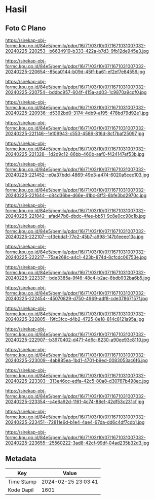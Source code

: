 # Hasil

## Foto C Plano

https://sirekap-obj-formc.kpu.go.id/84e5/pemilu/pdpr/16/71/03/10/07/1671031007032-20240225-220253--b6634919-b333-422a-b7d3-9fb12de945e3.jpg

https://sirekap-obj-formc.kpu.go.id/84e5/pemilu/pdpr/16/71/03/10/07/1671031007032-20240225-220654--85ca0144-b09d-45ff-ba61-ef2ef7e84556.jpg

https://sirekap-obj-formc.kpu.go.id/84e5/pemilu/pdpr/16/71/03/10/07/1671031007032-20240225-220754--bddbc957-604f-415a-ad03-1c9870a9cdf0.jpg

https://sirekap-obj-formc.kpu.go.id/84e5/pemilu/pdpr/16/71/03/10/07/1671031007032-20240225-220936--d5392bd0-3174-4db9-a195-478bd79d92e1.jpg

https://sirekap-obj-formc.kpu.go.id/84e5/pemilu/pdpr/16/71/03/10/07/1671031007032-20240225-221146--1e109943-c553-4586-816d-8c17baf25097.jpg

https://sirekap-obj-formc.kpu.go.id/84e5/pemilu/pdpr/16/71/03/10/07/1671031007032-20240225-221328--1d2d9c12-86bb-460b-aaf0-f424147ef53b.jpg

https://sirekap-obj-formc.kpu.go.id/84e5/pemilu/pdpr/16/71/03/10/07/1671031007032-20240225-221452--e0a37bdd-4869-49e3-a474-6020a5cec103.jpg

https://sirekap-obj-formc.kpu.go.id/84e5/pemilu/pdpr/16/71/03/10/07/1671031007032-20240225-221644--c84d36be-d66e-41bc-8ff3-6bfe3bd2970c.jpg

https://sirekap-obj-formc.kpu.go.id/84e5/pemilu/pdpr/16/71/03/10/07/1671031007032-20240225-221842--afad47b8-dbdc-4fee-bb51-9c8e0cc98c1b.jpg

https://sirekap-obj-formc.kpu.go.id/84e5/pemilu/pdpr/16/71/03/10/07/1671031007032-20240225-222107--cf3ebda1-77e2-45b7-a998-147b1eeee13a.jpg

https://sirekap-obj-formc.kpu.go.id/84e5/pemilu/pdpr/16/71/03/10/07/1671031007032-20240225-222217--75ae268c-a4c1-423b-874d-8cfcdc06753e.jpg

https://sirekap-obj-formc.kpu.go.id/84e5/pemilu/pdpr/16/71/03/10/07/1671031007032-20240225-222337--bde3385a-9f46-48c4-b2ac-8bdb932ba6b5.jpg

https://sirekap-obj-formc.kpu.go.id/84e5/pemilu/pdpr/16/71/03/10/07/1671031007032-20240225-222454--45070829-d750-4969-adf8-cde37867157f.jpg

https://sirekap-obj-formc.kpu.go.id/84e5/pemilu/pdpr/16/71/03/10/07/1671031007032-20240225-222805--19fc3fcc-d4b2-4725-8e18-814c8121a95a.jpg

https://sirekap-obj-formc.kpu.go.id/84e5/pemilu/pdpr/16/71/03/10/07/1671031007032-20240225-222907--b3970402-d471-4d6c-8230-a90ee93c8110.jpg

https://sirekap-obj-formc.kpu.go.id/84e5/pemilu/pdpr/16/71/03/10/07/1671031007032-20240225-223009--4ab885ea-1bd1-4701-b9ed-0083053ac6f6.jpg

https://sirekap-obj-formc.kpu.go.id/84e5/pemilu/pdpr/16/71/03/10/07/1671031007032-20240225-223303--313e46cc-edfa-42c5-80a8-d30767b498ec.jpg

https://sirekap-obj-formc.kpu.go.id/84e5/pemilu/pdpr/16/71/03/10/07/1671031007032-20240225-223354--c4e6a92d-1161-4c74-88e1-42df53c231cf.jpg

https://sirekap-obj-formc.kpu.go.id/84e5/pemilu/pdpr/16/71/03/10/07/1671031007032-20240225-223451--72811e6d-b1e4-4ae4-97da-dd6c4df7cdb1.jpg

https://sirekap-obj-formc.kpu.go.id/84e5/pemilu/pdpr/16/71/03/10/07/1671031007032-20240225-223655--25560222-3ad8-42cf-99df-04ad235b32d3.jpg


## Metadata

| Key        | Value               |
| ---------- | ------------------- |
| Time Stamp | 2024-02-25 23:03:41 |
| Kode Dapil | 1601                |




